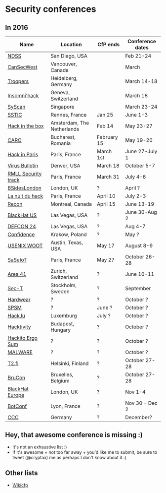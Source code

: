# Security conferences 

## In 2016

| Name           | Location	| CfP ends |  Conference dates |
| --- | --- | --- | --- |
| [NDSS](http://www.internetsociety.org/events/ndss-symposium-2016) | San Diego, USA |  | Feb 21-24 |
| [CanSecWest](https://cansecwest.com/) | Vancouver, Canada | | March |
| [Troopers](https://www.troopers.de/) | Heidelberg, Germany | | March 14-18 |
| [Insomni'hack](https://insomnihack.ch/) | Geneva, Switzerland | | March 18 |
| [SyScan](https://www.syscan360.org/en/) | Singapore | | March 23-24 |
| [SSTIC](https://www.sstic.org) | Rennes, France | Jan 25 | June 1-3 |
| [Hack in the box](http://conference.hitb.org/) | Amsterdam, The Netherlands | Feb 14 | May 23-27 |
| [CARO](http://2016.caro.org/) | Bucharest, Romania | February 15  | May 19-20 |
| [Hack in Paris](https://hackinparis.com/) | Paris, France | March 1st | June 27-July 1 |
| [Virus Bulletin](https://www.virusbtn.com/conference/vb2016/call/index) | Denver, USA | March 18 | October 5-7 |
| [RMLL Security track](https://sec2016.rmll.info/) | Paris, France | March 31 | July 4-6 |
| [BSidesLondon](https://www.securitybsides.org.uk/) | London, UK | ? | April ? |
| [La nuit du hack](https://www.nuitduhack.com/en/) | Paris, France | April 10 | July 2-3 |
| [Recon](http://recon.cx/) | Montreal, Canada | April 15 | June 13-19 |
| [BlackHat US](http://www.blackhat.com/) | Las Vegas, USA | ? | June 30-Aug 2 |
| [DEFCON 24](https://www.defcon.org/) | Las Vegas, USA | ? | Aug 4-7 |
| [Confidence](http://confidence.org.pl/en/) | Krakow, Poland | ? | May ? |
| [USENIX WOOT](https://www.usenix.org/conference/woot16/call-for-papers) | Austin, Texas, USA | May 17 | August 8-9 |
| [SaSeIoT](http://securityiot.eu/2016/show/home) | Paris, France |  May 27 | October 26-28 |
| [Area 41](http://area41.io/) | Zurich, Switzerland | ? | June 10-11 |
| [Sec-T](http://0x08.sec-t.org/) | Stockholm, Sweden | ? | September |
| [Hardwear](http://hardwear.io/) | ? | ? | October ? |
| [SPSM](http://www.spsm-workshop.org) | ? | June ? | October ? |
| [Hack.lu](http://2015.hack.lu/) | Luxemburg | July ? | October ? |
| [Hacktivity](http://www.hacktivity.com/) | Budapest, Hungary | ? | October ? |
| [Hackito Ergo Sum](http://2015.hackitoergosum.org/) | ? | ? | October ? |
| [MALWARE](http://isiom.wssrl.org/) | ? | ? | October ? |
| [T2.fi](http://t2.fi/conference/) | Helsinki, Finland | ? | October 27-28 |
| [BruCon](http://2016.brucon.org/) | Bruxelles, Belgium | ? | October 27-28 |
| [BlackHat Europe](http://www.blackhat.com) | London, UK | ? | Nov 1-4 |
| [BotConf](https://www.botconf.eu/) | Lyon, France | ? | Nov 30 - Dec 2 |
| [CCC](https://www.ccc.de/en/) | Germany |  ? | December? |

## Hey, that awesome conference is missing :)

- It's not an exhaustive list :)
- If it's awesome + not too far away + you'd like me to submit, be sure to tweet (@cryptax) me as perhaps I don't know about it :)

## Other lists

- [Wikicfp](http://wikicfp.com)
